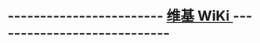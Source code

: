 # **------------------------ [维基 WiKi ](https://github.com/Beoo-666/Repository/wiki) ----------------------------**
